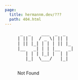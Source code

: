 ```yaml
---
page:
  title: hermannm.dev/???
  path: 404.html
---
```


<figure class="flex flex-col items-center m-0">
  <pre class="m-0" role="img" aria-label="404 in ASCII character art">
 _  _    ___  _  _   
| || |  / _ \| || |  
| || |_| | | | || |_ 
|__   _| | | |__   _|
   | | | |_| |  | |  
   |_|  \___/   |_|  
  </pre>
  <figcaption class="text-lg">Not Found</figcaption>
</figure>

